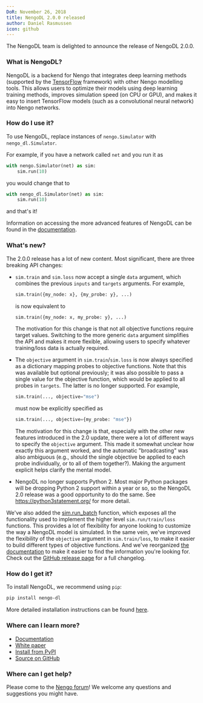 ```yaml
---
DoR: November 26, 2018
title: NengoDL 2.0.0 released
author: Daniel Rasmussen
icon: github
---
```


The NengoDL team is delighted to announce the release of NengoDL 2.0.0.

### What is NengoDL?

NengoDL is a backend for Nengo that integrates deep learning methods (supported by the [TensorFlow](https://www.tensorflow.org/) framework) with other Nengo modelling tools. This allows users to optimize their models using deep learning training methods, improves simulation speed (on CPU or GPU), and makes it easy to insert TensorFlow models (such as a convolutional neural network) into Nengo networks.

### How do I use it?

To use NengoDL, replace instances of `nengo.Simulator` with `nengo_dl.Simulator`.

For example, if you have a network called `net` and you run it as

```python
with nengo.Simulator(net) as sim:
    sim.run(10)
```

you would change that to

```python
with nengo_dl.Simulator(net) as sim:
    sim.run(10)
```

and that's it!

Information on accessing the more advanced features of NengoDL can be found in the [documentation](http://www.nengo.ai/nengo-dl/).

### What's new?

The 2.0.0 release has a lot of new content.  Most significant, there are three breaking API changes:

- ``sim.train`` and ``sim.loss`` now accept a single ``data`` argument, which
  combines the previous ``inputs`` and ``targets`` arguments. For example,

  ``` python
  sim.train({my_node: x}, {my_probe: y}, ...)
  ```

  is now equivalent to

  ``` python
  sim.train({my_node: x, my_probe: y}, ...)
  ```

  The motivation for this change is that not all objective functions require
  target values. Switching to the more generic ``data`` argument simplifies
  the API and makes it more flexible, allowing users to specify whatever
  training/loss data is actually required.
- The ``objective`` argument in ``sim.train``/``sim.loss`` is now always
  specified as a dictionary mapping probes to objective functions.  Note that
  this was available but optional previously; it was also possible to pass
  a single value for the objective function, which would be applied to all
  probes in ``targets``.  The latter is no longer supported.  For example,

  ``` python
  sim.train(..., objective="mse")
  ```

  must now be explicitly specified as

  ``` python
  sim.train(..., objective={my_probe: "mse"})
  ```

  The motivation for this change is that, especially with the other new
  features introduced in the 2.0 update, there were a lot of different ways to
  specify the ``objective`` argument.  This made it somewhat unclear how
  exactly this argument worked, and the automatic "broadcasting" was also
  ambiguous (e.g., should the single objective be applied to each probe
  individually, or to all of them together?).  Making the argument explicit
  helps clarify the mental model.
- NengoDL no longer supports Python 2.  Most major Python packages will 
  be dropping Python 2 support within a year or so, so the NengoDL 2.0 
  release was a good opportunity to do the same.  See 
  https://python3statement.org/ for more detail.


We've also added the [sim.run_batch](https://www.nengo.ai/nengo-dl/reference.html#nengo_dl.simulator.Simulator.run_batch) function, which exposes all the functionality used to implement the higher level ``sim.run/train/loss`` functions.  This provides a lot of flexibility for anyone looking to customize the way a NengoDL model is simulated.  In the same vein, we've improved the flexibility of the ``objective`` argument in ``sim.train/loss``, to make it easier to build different types of objective functions.  And we've reorganized [the documentation](https://www.nengo.ai/nengo-dl) to make it easier to find the information you're looking for. Check out the [GitHub release page](https://github.com/nengo/nengo-dl/releases) for a full changelog.

### How do I get it?

To install NengoDL, we recommend using `pip`:

```bash
pip install nengo-dl
```

More detailed installation instructions can be found [here](https://nengo.github.io/nengo-dl/installation.html).

### Where can I learn more?

- [Documentation](http://www.nengo.ai/nengo-dl/)
- [White paper](https://arxiv.org/abs/1805.11144)
- [Install from PyPI](https://pypi.python.org/pypi/nengo-dl)
- [Source on GitHub](https://github.com/nengo/nengo-dl)

### Where can I get help?

Please come to the [Nengo forum](https://forum.nengo.ai/c/backends)!
We welcome any questions and suggestions you might have.
